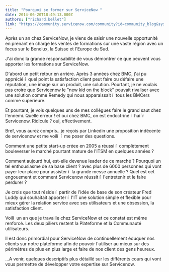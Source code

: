 ```yaml
---
title: "Pourquoi se former sur ServiceNow "
date: 2014-06-20T18:49:13.000Z
authors: ["richard.bellet"]
link: "https://community.servicenow.com/community?id=community_blog&sys_id=1a6c6ea1dbd0dbc01dcaf3231f96195d"
---
```

<p>Après un an chez ServiceNow, je viens de saisir une nouvelle opportunité en prenant en charge les ventes de formations sur une vaste région avec un focus sur le Benelux, la Suisse et l'Europe du Sud.</p><p>J'ai donc la grande responsabilité de vous démontrer ce que peuvent vous apporter les formations sur ServiceNow.</p><p>D'abord un petit retour en arrière. Après 3 années chez BMC, j'ai pu apprécié í  quel point la satisfaction client peut faire ou défaire une réputation, une image sur un produit, une solution. Pourtant, je ne voulais pas croire que Servicenow le "new kid on the block" pouvait rivaliser avec une solution comme Remedy qui nous apparaissait í  tous les BMCers comme supérieure.</p><p>Et pourtant, je vois quelques uns de mes collègues faire le grand saut chez l'ennemi. Quelle erreur ! et oui chez BMC, on est endoctriné í  haí¯r Servicenow. Ridicule ? oui, effectivement.</p><p>Bref, vous aurez compris...je reçois par Linkedin une proposition indécente de servicenow et me voilí  í  me poser des questions.</p><p>Comment une petite start-up créee en 2005 a réussi í  complètement bouleverser le marché pourtant mature de l'ITSM en quelques années ?</p><p>Comment aujourd'hui, est-elle devenue leader de ce marché ? Pourquoi un tel enthousiasme de sa base client ? avec plus de 6000 personnes qui vont payer leur place pour assister í  la grande messe annuelle ? Quel est cet engouement et comment Servicenow réussit í  l'entretenir et le faire perdurer ?</p><p></p><p>Je crois que tout réside í  partir de l'idée de base de son créateur Fred Luddy qui souhaitait apporter í  l'IT une solution simple et flexible pour mieux gérer la relation service avec ses utilisateurs et une obsession, la satisfaction client.</p><p></p><p>Voilí  un an que je travaille chez ServiceNow et ce constat est même renforcé. Les deux piliers restent la Plateforme et la Communauté utilisateurs.</p><p></p><p>Il est donc primordial pour ServiceNow de continuellement éduquer nos clients sur notre plateforme afin de pouvoir l'utiliser au mieux sur des périmètres de plus en plus large et faire de nos client des gens heureux.</p><p></p><p>...A venir, quelques descriptifs plus détaillé sur les différents cours qui vont vous permettre de développer votre expertise sur Servicenow.</p>
